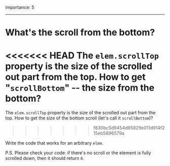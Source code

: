 importance: 5

---

# What's the scroll from the bottom?

<<<<<<< HEAD
The `elem.scrollTop` property is the size of the scrolled out part from the top. How to get "`scrollBottom`" -- the size from the bottom?
=======
The `elem.scrollTop` property is the size of the scrolled out part from the top. How to get the size of the bottom scroll (let's call it `scrollBottom`)?
>>>>>>> f830bc5d9454d85829e011d914f215eb5896579a

Write the code that works for an arbitrary `elem`.

P.S. Please check your code: if there's no scroll or the element is fully scrolled down, then it should return `0`.
